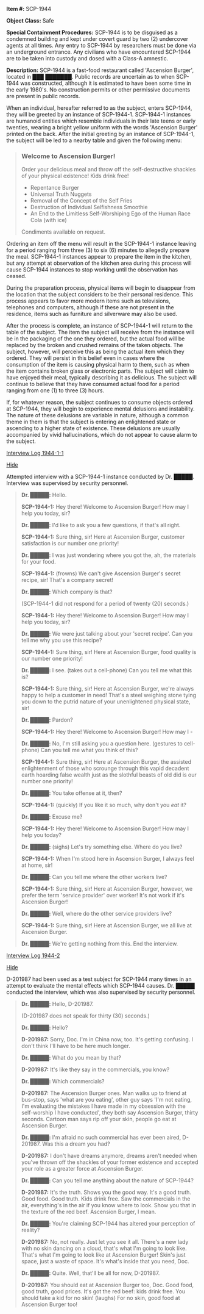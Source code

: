 **Item #:** SCP-1944

**Object Class:** Safe

**Special Containment Procedures:** SCP-1944 is to be disguised as a condemned building and kept under covert guard by two (2) undercover agents at all times. Any entry to SCP-1944 by researchers must be done via an underground entrance. Any civilians who have encountered SCP-1944 are to be taken into custody and dosed with a Class-A amnestic.

**Description:** SCP-1944 is a fast-food restaurant called 'Ascension Burger', located in ███ ███████. Public records are uncertain as to when SCP-1944 was constructed, although it is estimated to have been some time in the early 1980's. No construction permits or other permissive documents are present in public records.

When an individual, hereafter referred to as the subject, enters SCP-1944, they will be greeted by an instance of SCP-1944-1. SCP-1944-1 instances are humanoid entities which resemble individuals in their late teens or early twenties, wearing a bright yellow uniform with the words 'Ascension Burger' printed on the back. After the initial greeting by an instance of SCP-1944-1, the subject will be led to a nearby table and given the following menu:

> ### Welcome to Ascension Burger!
> 
> Order your delicious meal and throw off the self-destructive shackles of your physical existence! Kids drink free!
> 
> *   Repentance Burger
> *   Universal Truth Nuggets
> *   Removal of the Concept of the Self Fries
> *   Destruction of Individual Selfishness Smoothie
> *   An End to the Limitless Self-Worshiping Ego of the Human Race Cola (with ice)
> 
> Condiments available on request.

Ordering an item off the menu will result in the SCP-1944-1 instance leaving for a period ranging from three (3) to six (6) minutes to allegedly prepare the meal. SCP-1944-1 instances appear to prepare the item in the kitchen, but any attempt at observation of the kitchen area during this process will cause SCP-1944 instances to stop working until the observation has ceased.

During the preparation process, physical items will begin to disappear from the location that the subject considers to be their personal residence. This process appears to favor more modern items such as televisions, telephones and computers, although if these are not present in the residence, items such as furniture and silverware may also be used.

After the process is complete, an instance of SCP-1944-1 will return to the table of the subject. The item the subject will receive from the instance will be in the packaging of the one they ordered, but the actual food will be replaced by the broken and crushed remains of the taken objects. The subject, however, will perceive this as being the actual item which they ordered. They will persist in this belief even in cases where the consumption of the item is causing physical harm to them, such as when the item contains broken glass or electronic parts. The subject will claim to have enjoyed their meal, typically describing it as delicious. The subject will continue to believe that they have consumed actual food for a period ranging from one (1) to three (3) hours.

If, for whatever reason, the subject continues to consume objects ordered at SCP-1944, they will begin to experience mental delusions and instability. The nature of these delusions are variable in nature, although a common theme in them is that the subject is entering an enlightened state or ascending to a higher state of existence. These delusions are usually accompanied by vivid hallucinations, which do not appear to cause alarm to the subject.

[Interview Log 1944-1-1](javascript:;)

[Hide](javascript:;)

Attempted interview with a SCP-1944-1 instance conducted by Dr. █████. Interview was supervised by security personnel.

> **<Begin Interview>**
> 
> **Dr. █████:** Hello.
> 
> **SCP-1944-1:** Hey there! Welcome to Ascension Burger! How may I help you today, sir?
> 
> **Dr. █████:** I'd like to ask you a few questions, if that's all right.
> 
> **SCP-1944-1:** Sure thing, sir! Here at Ascension Burger, customer satisfaction is our number one priority!
> 
> **Dr. █████:** I was just wondering where you got the, ah, the materials for your food.
> 
> **SCP-1944-1:** (frowns) We can't give Ascension Burger's secret recipe, sir! That's a company secret!
> 
> **Dr. █████:** Which company is that?
> 
> (SCP-1944-1 did not respond for a period of twenty (20) seconds.)
> 
> **SCP-1944-1:** Hey there! Welcome to Ascension Burger! How may I help you today, sir?
> 
> **Dr. █████:** We were just talking about your 'secret recipe'. Can you tell me why you use this recipe?
> 
> **SCP-1944-1:** Sure thing, sir! Here at Ascension Burger, food quality is our number one priority!
> 
> **Dr. █████:** I see. (takes out a cell-phone) Can you tell me what this is?
> 
> **SCP-1944-1:** Sure thing, sir! Here at Ascension Burger, we're always happy to help a customer in need! That's a steel weighing stone tying you down to the putrid nature of your unenlightened physical state, sir!
> 
> **Dr. █████:** Pardon?
> 
> **SCP-1944-1:** Hey there! Welcome to Ascension Burger! How may I -
> 
> **Dr. █████:** No, I'm still asking you a question here. (gestures to cell-phone) Can you tell me what you think of this?
> 
> **SCP-1944-1:** Sure thing, sir! Here at Ascension Burger, the assisted enlightenment of those who scrounge through this vapid decadent earth hoarding false wealth just as the slothful beasts of old did is our number one priority!
> 
> **Dr. █████:** You take offense at it, then?
> 
> **SCP-1944-1:** (quickly) If you like it so much, why don't you _eat_ it?
> 
> **Dr. █████:** Excuse me?
> 
> **SCP-1944-1:** Hey there! Welcome to Ascension Burger! How may I help you today?
> 
> **Dr. █████:** (sighs) Let's try something else. Where do you live?
> 
> **SCP-1944-1:** When I'm stood here in Ascension Burger, I always feel at home, sir!
> 
> **Dr. █████:** Can you tell me where the other workers live?
> 
> **SCP-1944-1:** Sure thing, sir! Here at Ascension Burger, however, we prefer the term 'service provider' over worker! It's not work if it's Ascension Burger!
> 
> **Dr. █████:** Well, where do the other service providers live?
> 
> **SCP-1944-1:** Sure thing, sir! Here at Ascension Burger, we all live at Ascension Burger.
> 
> **Dr. █████:** We're getting nothing from this. End the interview.
> 
> **<End Interview>**

[Interview Log 1944-2](javascript:;)

[Hide](javascript:;)

D-201987 had been used as a test subject for SCP-1944 many times in an attempt to evaluate the mental effects which SCP-1944 causes. Dr. █████ conducted the interview, which was also supervised by security personnel.

> **<Begin Interview>**
> 
> **Dr. █████:** Hello, D-201987.
> 
> (D-201987 does not speak for thirty (30) seconds.)
> 
> **Dr. █████:** Hello?
> 
> **D-201987:** Sorry, Doc. I'm in China now, too. It's getting confusing. I don't think I'll have to be here much longer.
> 
> **Dr. █████:** What do you mean by that?
> 
> **D-201987:** It's like they say in the commercials, you know?
> 
> **Dr. █████:** Which commercials?
> 
> **D-201987:** The Ascension Burger ones. Man walks up to friend at bus-stop, says 'what are you eating', other guy says 'I'm not eating, I'm evaluating the mistakes I have made in my obsession with the self-worship I have conducted', they both say Ascension Burger, thirty seconds. Cartoon man says rip off your skin, people go eat at Ascension Burger.
> 
> **Dr. █████:** I'm afraid no such commercial has ever been aired, D-201987. Was this a dream you had?
> 
> **D-201987:** I don't have dreams anymore, dreams aren't needed when you've thrown off the shackles of your former existence and accepted your role as a greater force at Ascension Burger.
> 
> **Dr. █████:** Can you tell me anything about the nature of SCP-1944?
> 
> **D-201987:** It's the truth. Shows you the good way. It's a good truth. Good food. Good truth. Kids drink free. Saw the commercials in the air, everything's in the air if you know where to look. Show you that in the texture of the red beef. Ascension Burger, I mean.
> 
> **Dr. █████:** You're claiming SCP-1944 has altered your perception of reality?
> 
> **D-201987:** No, not really. Just let you see it all. There's a new lady with no skin dancing on a cloud, that's what I'm going to look like. That's what I'm going to look like at Ascension Burger! Skin's just space, just a waste of space. It's what's inside that you need, Doc.
> 
> **Dr. █████:** Quite. Well, that'll be all for now, D-201987.
> 
> **D-201987:** You should eat at Ascension Burger too, Doc. Good food, good truth, good prices. It's got the red beef: kids drink free. You should take a kid for no skin! (laughs) For no skin, good food at Ascension Burger too!
> 
> **<End Interview>**